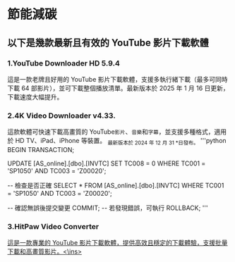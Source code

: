 # 節能減碳
## 以下是幾款最新且有效的 YouTube 影片下載軟體
### 1.YouTube Downloader HD 5.9.4
這是一款老牌且好用的 YouTube 影片下載軟體，支援多執行緒下載（最多可同時下載 64 部影片），並可下載整個播放清單。最新版本於 2025 年 1 月 16 日更新，下載速度大幅提升。

### 2.4K Video Downloader v4.33.
這款軟體可快速下載高畫質的 YouTube`影片`、`音樂`和`字幕`，並支援多種格式，適用於 HD TV、iPad、iPhone 等裝置。
<sub>最新版本於 2024 年 12 月 31 \*日發布。</sub>
'''python
BEGIN TRANSACTION;

UPDATE [AS_online].[dbo].[INVTC]
SET TC008 = 0
WHERE TC001 = 'SP1050' AND TC003 = 'Z00020';

-- 檢查是否正確
SELECT * FROM [AS_online].[dbo].[INVTC]
WHERE TC001 = 'SP1050' AND TC003 = 'Z00020';

-- 確認無誤後提交變更
COMMIT;
-- 若發現錯誤，可執行 ROLLBACK;
'''
### 3.HitPaw Video Converter
<ins>這是一款專業的 YouTube 影片下載軟體，提供高效且穩定的下載體驗，支援批量下載和高畫質影片。<\ins>

